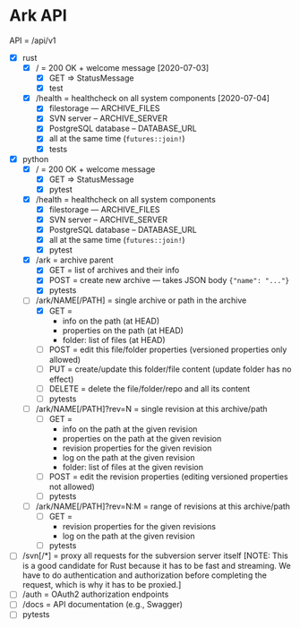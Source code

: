 # Ark API

API = /api/v1

* [x] rust
  * [x] / = 200 OK + welcome message [2020-07-03]
    * [x] GET => StatusMessage
    * [x] test
  * [x] /health = healthcheck on all system components [2020-07-04]
    * [x] filestorage — ARCHIVE_FILES
    * [x] SVN server – ARCHIVE_SERVER
    * [x] PostgreSQL database – DATABASE_URL
    * [x] all at the same time (`futures::join!`)
    * [x] tests

* [x] python
  * [x] / = 200 OK + welcome message
    * [x] GET => StatusMessage
    * [x] pytest
  * [x] /health = healthcheck on all system components
    * [x] filestorage — ARCHIVE_FILES
    * [x] SVN server – ARCHIVE_SERVER
    * [x] PostgreSQL database – DATABASE_URL
    * [x] all at the same time (`futures::join!`)
    * [x] pytest
  * [x] /ark = archive parent
    * [x] GET = list of archives and their info
    * [x] POST = create new archive — takes JSON body `{"name": "..."}`
    * [x] pytests
  * [ ] /ark/NAME[/PATH] = single archive or path in the archive
    * [x] GET = 
      - info on the path (at HEAD)
      - properties on the path (at HEAD)
      - folder: list of files (at HEAD)
    * [ ] POST = edit this file/folder properties (versioned properties only allowed)
    * [ ] PUT = create/update this folder/file content (update folder has no effect)
    * [ ] DELETE = delete the file/folder/repo and all its content
    * [ ] pytests
  * [ ] /ark/NAME[/PATH]?rev=N = single revision at this archive/path
    * [ ] GET =
      - info on the path at the given revision
      - properties on the path at the given revision
      - revision properties for the given revision
      - log on the path at the given revision
      - folder: list of files at the given revision
    * [ ] POST = edit the revision properties (editing versioned properties not allowed)
    * [ ] pytests
  * [ ] /ark/NAME[/PATH]?rev=N:M = range of revisions at this archive/path
    * [ ] GET =
      - revision properties for the given revisions
      - log on the path at the given revision
    * [ ] pytests
* [ ] /svn[/*] = proxy all requests for the subversion server itself [NOTE: This is a
  good candidate for Rust because it has to be fast and streaming. We have to do
  authentication and authorization before completing the request, which is why it has to
  be proxied.]
* [ ] /auth = OAuth2 authorization endpoints
* [ ] /docs = API documentation (e.g., Swagger)
* [ ] pytests
